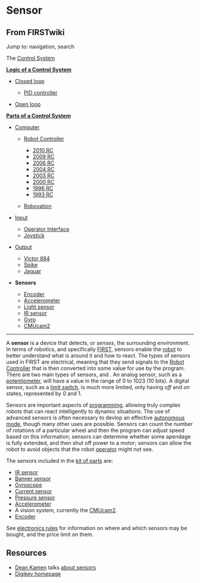 # Sensor

## From FIRSTwiki

Jump to: navigation, search

The [Control System](Control_system "Control system")

**[Logic of a Control System](Logic_of_a_control_system "Logic of a control system")**

- [Closed loop](Closed_loop "Closed loop")

  - [PID controller](PID_controller "PID controller")

- [Open loop](Open_loop "Open loop")

**[Parts of a Control System](Parts_of_a_control_system "Parts of a control system")**

- [Computer](Computer "Computer")

  - [Robot Controller](robot-controller)

    - [2010 RC](Robot_Controller_%282010%29 "Robot Controller \(2010\)")
    - [2009 RC](Robot_Controller_%282009%29 "Robot Controller \(2009\)")
    - [2006 RC](Robot_Controller_%282006%29 "Robot Controller \(2006\)")
    - [2004 RC](Robot_Controller_%282004%29 "Robot Controller \(2004\)")
    - [2003 RC](Robot_Controller_%282003%29 "Robot Controller \(2003\)")
    - [2000 RC](Robot_Controller_%282000%29 "Robot Controller \(2000\)")
    - [1996 RC](/index.php?title=Robot_Controller_%281996%29&action=edit "Robot Controller \(1996\)")
    - [1993 RC](/index.php?title=Robot_Controller_%281993%29&action=edit "Robot Controller \(1993\)")

  - [Robovation](robovation)

- [Input](Input "Input")

  - [Operator Interface](operator-interface)
  - [Joystick](joystick)

- [Output](Output "Output")

  - [Victor 884](victor-884)
  - [Spike](spike-relay)
  - [Jaguar](Jaguar "Jaguar")

- **Sensors**

  - [Encoder](Encoder "Encoder")
  - [Accelerometer](Accelerometer "Accelerometer")
  - [Light sensor](/index.php?title=Light_sensor&action=edit "Light sensor")
  - [IR sensor](IR_sensor "IR sensor")
  - [Gyro](gyro)
  - [CMUcam2](CMUcam2 "CMUcam2")

--------------------------------------------------------------------------------

A **sensor** is a device that detects, or _senses_, the surrounding environment. In terms of robotics, and specifically [FIRST](first), sensors enable the [robot](Robot "Robot") to better understand what is around it and how to react. The types of sensors used in FIRST are electrical, meaning that they send signals to the [Robot Controller](robot-controller) that is then converted into some value for use by the program. There are two main types of sensors, <analog> and <digital>. An analog sensor, such as a [potentiometer](Potentiometer "Potentiometer"), will have a value in the range of 0 to 1023 (10 bits). A digital sensor, such as a [limit switch](Limit_switch "Limit switch"), is much more limited, only having _off_ and _on_ states, represented by 0 and 1.

Sensors are important aspects of [programming](Programming "Programming"), allowing truly complex robots that can react intelligently to dynamic situations. The use of advanced sensors is often necessary to devlop an effective [autonomous mode](autonomous-mode), though many other uses are possible. Sensors can count the number of rotations of a particular wheel and then the program can adjust speed based on this information; sensors can determine whether some apendage is fully extended, and then shut off power to a motor; sensors can allow the robot to avoid objects that the robot [operator](Operator "Operator") might not see.

The sensors included in the [kit of parts](Kit_of_parts "Kit of
parts") are:

- [IR sensor](IR_sensor "IR sensor")
- [Banner sensor](/index.php?title=Banner_sensor&action=edit "Banner sensor")
- [Gyroscope](Gyroscope "Gyroscope")
- [Current sensor](Current_sensor "Current sensor")
- [Pressure sensor](Pressure_switch "Pressure switch")
- [Accelerometer](Accelerometer "Accelerometer")
- A vision system, currently the [CMUcam2](CMUcam2 "CMUcam2").
- [Encoder](Encoder "Encoder")

See [electronics rules](/index.php?title=Electronics_rules&action=edit "Electronics rules") for information on where and which sensors may be bought, and the price limit on them.

## Resources

- [Dean Kamen](Dean_Kamen "Dean Kamen") talks [about sensors](http://www.sensorsmag.com/articles/0503/6/main.shtml "http://www.sensorsmag.com/articles/0503/6/main.shtml")
- [Digikey homepage](http://www.sensorsmag.com/articles/0503/6/main.shtml "http://www.sensorsmag.com/articles/0503/6/main.shtml")
